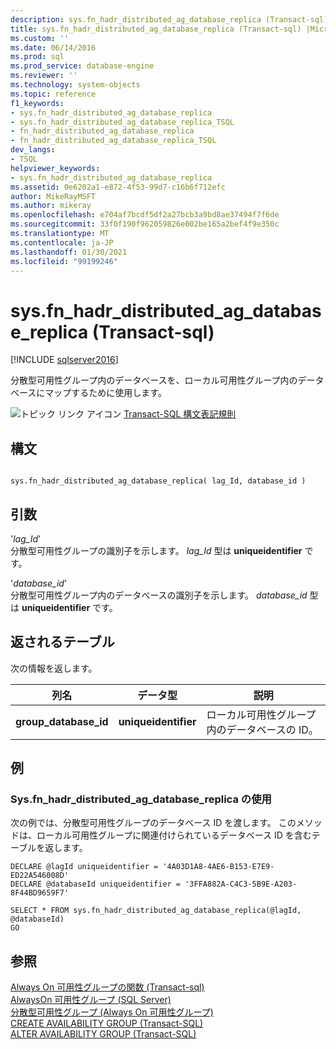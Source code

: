 ```yaml
---
description: sys.fn_hadr_distributed_ag_database_replica (Transact-sql)
title: sys.fn_hadr_distributed_ag_database_replica (Transact-sql) |Microsoft Docs
ms.custom: ''
ms.date: 06/14/2016
ms.prod: sql
ms.prod_service: database-engine
ms.reviewer: ''
ms.technology: system-objects
ms.topic: reference
f1_keywords:
- sys.fn_hadr_distributed_ag_database_replica
- sys.fn_hadr_distributed_ag_database_replica_TSQL
- fn_hadr_distributed_ag_database_replica
- fn_hadr_distributed_ag_database_replica_TSQL
dev_langs:
- TSQL
helpviewer_keywords:
- sys.fn_hadr_distributed_ag_database_replica
ms.assetid: 0e6202a1-e872-4f53-99d7-c16b6f712efc
author: MikeRayMSFT
ms.author: mikeray
ms.openlocfilehash: e704af7bcdf5df2a27bcb3a9bd8ae37494f7f6de
ms.sourcegitcommit: 33f0f190f962059826e002be165a2bef4f9e350c
ms.translationtype: MT
ms.contentlocale: ja-JP
ms.lasthandoff: 01/30/2021
ms.locfileid: "99199246"
---
```

# <a name="sysfn_hadr_distributed_ag_database_replica-transact-sql"></a>sys.fn_hadr_distributed_ag_database_replica (Transact-sql)
[!INCLUDE [sqlserver2016](../../includes/applies-to-version/sqlserver2016.md)]

  分散型可用性グループ内のデータベースを、ローカル可用性グループ内のデータベースにマップするために使用します。  
   
 ![トピック リンク アイコン](../../database-engine/configure-windows/media/topic-link.gif "トピック リンク アイコン") [Transact-SQL 構文表記規則](../../t-sql/language-elements/transact-sql-syntax-conventions-transact-sql.md)  
  
## <a name="syntax"></a>構文  
  
```  
  
sys.fn_hadr_distributed_ag_database_replica( lag_Id, database_id )  
```  
  
## <a name="arguments"></a>引数  
 '*lag_Id*'  
 分散型可用性グループの識別子を示します。 *lag_Id* 型は **uniqueidentifier** です。  
  
 '*database_id*'  
 分散型可用性グループ内のデータベースの識別子を示します。 *database_id* 型は **uniqueidentifier** です。  
  
## <a name="tables-returned"></a>返されるテーブル  
 次の情報を返します。  
  
|列名|データ型|説明|  
|-----------------|---------------|-----------------|  
|**group_database_id**|**uniqueidentifier**|ローカル可用性グループ内のデータベースの ID。|  
  
## <a name="examples"></a>例  
  
### <a name="using-sysfn_hadr_distributed_ag_database_replica"></a>Sys.fn_hadr_distributed_ag_database_replica の使用  
 次の例では、分散型可用性グループのデータベース ID を渡します。 このメソッドは、ローカル可用性グループに関連付けられているデータベース ID を含むテーブルを返します。  
  
```  
DECLARE @lagId uniqueidentifier = '4A03D1A8-4AE6-B153-E7E9-ED22A546008D'  
DECLARE @databaseId uniqueidentifier = '3FFA882A-C4C3-5B9E-A203-8F44BD9659F7'  
  
SELECT * FROM sys.fn_hadr_distributed_ag_database_replica(@lagId, @databaseId)  
GO  
```  
  
## <a name="see-also"></a>参照  
 [Always On 可用性グループの関数 &#40;Transact-sql&#41;](../../relational-databases/system-functions/always-on-availability-groups-functions-transact-sql.md)   
 [AlwaysOn 可用性グループ &#40;SQL Server&#41;](../../database-engine/availability-groups/windows/always-on-availability-groups-sql-server.md)   
 [分散型可用性グループ &#40;Always On 可用性グループ&#41;](../../database-engine/availability-groups/windows/distributed-availability-groups.md)   
 [CREATE AVAILABILITY GROUP &#40;Transact-SQL&#41;](../../t-sql/statements/create-availability-group-transact-sql.md)   
 [ALTER AVAILABILITY GROUP &#40;Transact-SQL&#41;](../../t-sql/statements/alter-availability-group-transact-sql.md)  
  

